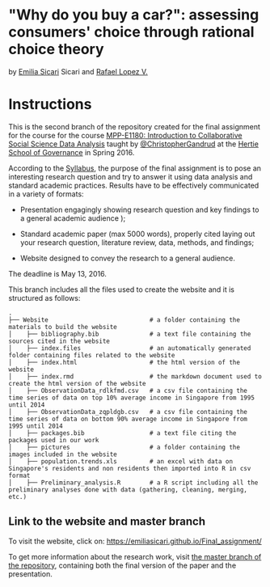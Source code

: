 # "Why do you buy a car?": assessing consumers' choice through rational choice theory
by <a href="https://github.com/EmiliaSicari">Emilia Sicari</a> Sicari</a> and <a href="https://github.com/rafalopezv">Rafael Lopez V.</a>

# Instructions
This is the second branch of the repository created for the final assignment for the course for the course <a href="https://github.com/HertieDataScience/SyllabusAndLectures" target="_blank">MPP-E1180: Introduction to Collaborative Social Science Data Analysis</a> taught by <a href="https://github.com/christophergandrud
" target="_blank">@ChristopherGandrud</a> at the <a href="https://hertie-school.berlin" target="_blank">Hertie School of Governance</a> in Spring 2016.

According to the <a href="https://github.com/HertieDataScience/SyllabusAndLectures">Syllabus</a>, the purpose of the final assignment is to pose an interesting research question and try to answer it using data analysis and standard academic practices. Results have to be effectively communicated in a variety of formats:

- Presentation engagingly showing research question and key findings to a general academic audience );

- Standard academic paper (max 5000 words), properly cited laying out your research question, literature review, data, methods, and findings;

- Website designed to convey the research to a general audience.

The deadline is May 13, 2016. 

This branch includes all the files used to create the website and it is structured as follows: 

    .
    ├── Website                            # a folder containing the materials to build the website
    │    ├── bibliography.bib              # a text file containing the sources cited in the website
    │    ├── index.files                   # an automatically generated folder containing files related to the website
    │    ├── index.html                    # the html version of the website
    │    ├── index.rmd                     # the markdown document used to create the html version of the website
    │    ├── ObservationData_rdlkfmd.csv   # a csv file containing the time series of data on top 10% average income in Singapore from 1995 until 2014     
    │    ├── ObservationData_zqpldgb.csv   # a csv file containing the time series of data on bottom 90% average income in Singapore from 1995 until 2014    
    │    ├── packages.bib                  # a text file citing the packages used in our work
    │    ├── pictures                      # a folder containing the images included in the website
    │    ├── population.trends.xls         # an excel with data on Singapore's residents and non residents then imported into R in csv format
    │    ├── Preliminary_analysis.R        # a R script including all the preliminary analyses done with data (gathering, cleaning, merging, etc.)
    
## Link to the website and master branch

To visit the website, click on: https://emiliasicari.github.io/Final_assignment/

To get more information about the research work, visit <a href="https://github.com/EmiliaSicari/Final_assignment">the master branch of the repository</a>, containing both the final version of the paper and the presentation. 
